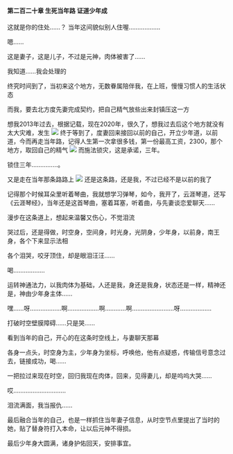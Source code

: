 #### 第二百二十章 生死当年路 证道少年成


这就是你的住处……？
当年这间貌似别人住喔………………

嗯……

这是妻子，这是儿子，不过是元神，肉体被害了……

我知道……我会处理的

终究时间到了，当初来这个地方，无数眷属陪伴我，在上班，慢慢习惯人的生活状态

而我，要去北方度先妻完成契约，把自己精气放些出来封镇压这一方

想我2013年过去，根据记载，现在2020年，很久了，想我过去后这个地方就没有太大灾难，发生
![](https://tva1.sinaimg.cn/large/007S8ZIlgy1gixiyii7k8j30u015fn1a.jpg)
终于等到了，度妻回来接回以前的自己，开立少年道，以前道，今而再走当年路，记得人生第一次拿很多钱，第一份最高工资，2300，那个地方，取回自己的精气
![](https://tva1.sinaimg.cn/large/007S8ZIlgy1gixizjlywbj30v90nfjvi.jpg)
而施法锁灾，这是承诺，三年。

锁住三年……………。

又是走在当年那条路路上
![](https://tva1.sinaimg.cn/large/007S8ZIlgy1gixj39wefaj30v90nfjub.jpg)
还是这条路，还是我，不过已经不是以前的我了

记得那个时候耳朵里听着琴曲，我就想学习弹琴，如今，我开了，云涯琴道，还写《云涯琴经》，当年还是这首琴曲，塞着耳塞，听着曲，与先妻谈恋爱聊天……

漫步在这条道上，想起来温馨又伤心，不觉泪流

哭过后，还是得做，时空身，空间身，时光身，光阴身，少年身，以前身，南王身，各个下来显示法相

各个泪哭，咬牙顶住，却是眼泪汪汪……

喝………………

运转神通法力，以我肉体为基础，人还是我，身还是我身，状态还是一样，精神还是，神由少年身主体……


嘿……呀………………啊………………啊…………啊……………………呀………………

打破时空壁膜障碍……只是哭……

看到当年的自己，开心的在这条时空线上，与妻聊天那幕

各身一点头，时空身为主，少年身为坐标，呼唤他，他有点疑惑，传输信号意念过去，链接成功，喝……

一把拉过来现在时空，回归我现在肉体，回来，见得妻儿，却是呜呜大哭……

哎…………………………

泪流满面，我当报仇……

最后融合当年的自己，也是一样抓住当年妻子信息，从时空节点里提出了当时的她，贴了替身符打入本命，让以后元神不得损。



最后少年身大圆满，诸身护佑回天，安排事宜。


